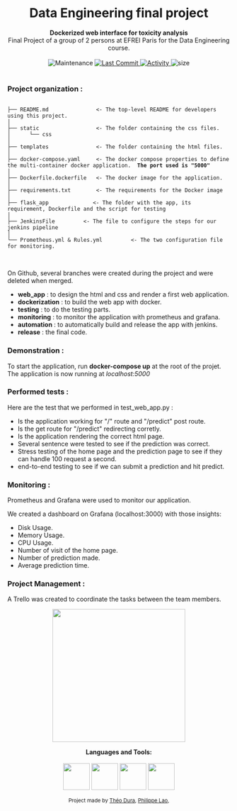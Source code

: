 <h1 align="center">Data Engineering final project</h1>

<div align="center">
   <strong> Dockerized web interface for toxicity analysis </strong>
</div>
<div align="center">
  Final Project of a group of 2 persons at EFREI Paris for the Data Engineering course.
</div>

<br />

<div align="center">
  <!-- Maintenance -->
    <img src="https://img.shields.io/maintenance/yes/2021?style=for-the-badge"
      alt="Maintenance" />
  <!-- Last Commit -->
  <a href="https://github.com/Duramann/Data_engineering_final_project/commit/release">
    <img src="https://img.shields.io/github/last-commit/Duramann/Data_engineering_final_project?style=for-the-badge"
      alt="Last Commit" />
  </a>
  <!-- Activity -->
  <a href="https://github.com/Duramann/Data_engineering_final_project/graphs/commit-activity">
    <img src="https://img.shields.io/github/commit-activity/w/Duramann/Data_engineering_final_project?style=for-the-badge"
      alt="Activity" />
  </a>
  <!-- PR -->
  <!--  <img src="https://img.shields.io/github/status/contexts/pulls/Duramann/Data_engineering_project/0?style=for-the-badge"-->
  <!--    alt="pulls" />-->
  <!-- Size -->
    <img src="https://img.shields.io/github/repo-size/Duramann/Data_engineering_final_project?style=for-the-badge"
      alt="size" />
</div>

<br />

### Project organization : <br />

<pre><code class="language-nohighlight">
├── README.md               &lt;- The top-level README for developers using this project. 
│
├── static                  &lt;- The folder containing the css files.
│      └── css       
│ 
├── templates               &lt;- The folder containing the html files.
│
├── docker-compose.yaml     &lt;- The docker compose properties to define the multi-container docker application. <strong> The port used is "5000" </strong>
│
├── Dockerfile.dockerfile   &lt;- The docker image for the application.
│
├── requirements.txt        &lt;- The requirements for the Docker image 
│
├── flask_app              &lt;- The folder with the app, its requirement, Dockerfile and the script for testing
│
├── JenkinsFile         &lt;- The file to configure the steps for our jenkins pipeline
│
└── Prometheus.yml & Rules.yml         &lt;- The two configuration file for monitoring.
</code></pre><br />

On Github, several branches were created during the project and were deleted when merged.

* __web_app__ : to design the html and css and render a first web application.
* __dockerization__ : to build the web app with docker.
* __testing__ : to do the testing parts.
* __monitoring__ : to monitor the application with prometheus and grafana.
* __automation__ : to automatically build and release the app with jenkins.
* __release__ : the final code.


### Demonstration : 

<p> To start the application, run <strong>docker-compose up</strong> at the root of the projet. The application is now running at <em>localhost:5000</em>

### Performed tests :

Here are the test that we performed in test_web_app.py : 

* Is the application working for "/" route and "/predict" post route.
* Is the get route for "/predict" redirecting corretly.
* Is the application rendering the correct html page.
* Several sentence were tested to see if the prediction was correct.
* Stress testing of the home page and the prediction page to see if they can handle 100 request a second.
* end-to-end testing to see if we can submit a prediction and hit predict.

### Monitoring :

Prometheus and Grafana were used to monitor our application.

We created a dashboard on Grafana (localhost:3000) with those insights:

* Disk Usage.
* Memory Usage.
* CPU Usage.
* Number of visit of the home page.
* Number of prediction made.
* Average prediction time.

### Project Management : <br />

A Trello was created to coordinate the tasks between the team members.

<div align="center">
  
  <a href="https://trello.com/b/X5G8QLou/data-engineering-project"><img width="300px" src="https://logos-world.net/wp-content/uploads/2021/02/Trello-Logo.png"/></a>
</div>

<div align="center">
<strong> Languages and Tools: </strong>
</div>
<br />
<div align="center">
<img align="center" width="60px" src="https://cdn.jsdelivr.net/gh/devicons/devicon/icons/html5/html5-original.svg" />
<img align="center" width="60px" src="https://cdn.jsdelivr.net/gh/devicons/devicon/icons/css3/css3-original.svg"/>
<img align="center" width="60px" src="https://cdn.jsdelivr.net/gh/devicons/devicon/icons/python/python-original.svg"/>
<img align="center" width="60px" src="https://cdn.jsdelivr.net/gh/devicons/devicon/icons/docker/docker-original.svg" />
</div>

<br />


<div align="center">
  <sub>Project made by
  <a href="https://github.com/Duramann">Théo Dura</a>,
  <a href="https://github.com/plao1996">Philippe Lao</a>,
  </a>
</div>

